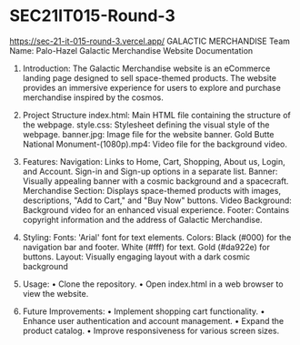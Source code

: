 ﻿# SEC21IT015-Round-3
https://sec-21-it-015-round-3.vercel.app/
                                                                           GALACTIC MERCHANDISE
					   Team Name: Palo-Hazel
Galactic Merchandise Website Documentation

1. Introduction:
The Galactic Merchandise website is an eCommerce landing page designed to sell space-themed products. The website provides an immersive experience for users to explore and purchase merchandise inspired by the cosmos.

2. Project Structure
index.html: Main HTML file containing the structure of the webpage.
style.css: Stylesheet defining the visual style of the webpage.
banner.jpg: Image file for the website banner.
Gold Butte National Monument-(1080p).mp4: Video file for the background video.

3. Features:
Navigation:
Links to Home, Cart, Shopping, About us, Login, and Account.
Sign-in and Sign-up options in a separate list.
Banner:
Visually appealing banner with a cosmic background and a spacecraft.
Merchandise Section:
Displays space-themed products with images, descriptions, "Add to Cart," and "Buy Now" buttons.
Video Background:
Background video for an enhanced visual experience.
Footer:
Contains copyright information and the address of Galactic Merchandise.



4. Styling:
Fonts:
'Arial' font for text elements.
Colors:
Black (#000) for the navigation bar and footer.
White (#fff) for text.
Gold (#da922e) for buttons.
Layout:
Visually engaging layout with a dark cosmic background

5. Usage:
•	Clone the repository.
•	Open index.html in a web browser to view the website.

6. Future Improvements:
•	Implement shopping cart functionality.
•	Enhance user authentication and account management.
•	Expand the product catalog.
•	Improve responsiveness for various screen sizes.


